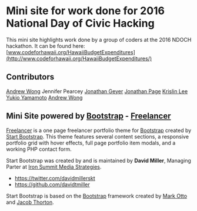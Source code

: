 # Mini site for work done for 2016 National Day of Civic Hacking

This mini site highlights work done by a group of coders at the 2016 NDOCH hackathon.
It can be found here: [www.codeforhawaii.org/HawaiiBudgetExpenditures](http://www.codeforhawaii.org/HawaiiBudgetExpenditures/)


## Contributors

[Andrew Wong](https://github.com/thecodingmonkey)
Jennifer Pearcey
[Jonathan Geyer](https://github.com/jonpage)
[Jonathan Page](https://github.com/jonpage)
[Krislin Lee](https://github.com/krislinlee)
[Yukio Yamamoto](https://github.com/yukio808)
[Andrew Wong](https://github.com/thecodingmonkey)


## Mini Site powered by [Bootstrap](http://startbootstrap.com/) - [Freelancer](http://startbootstrap.com/template-overviews/freelancer/)

[Freelancer](http://startbootstrap.com/template-overviews/freelancer/) is a one page freelancer portfolio theme for [Bootstrap](http://getbootstrap.com/) created by [Start Bootstrap](http://startbootstrap.com/). This theme features several content sections, a responsive portfolio grid with hover effects, full page portfolio item modals, and a working PHP contact form.

Start Bootstrap was created by and is maintained by **David Miller**, Managing Parter at [Iron Summit Media Strategies](http://www.ironsummitmedia.com/).

* https://twitter.com/davidmillerskt
* https://github.com/davidtmiller

Start Bootstrap is based on the [Bootstrap](http://getbootstrap.com/) framework created by [Mark Otto](https://twitter.com/mdo) and [Jacob Thorton](https://twitter.com/fat).
